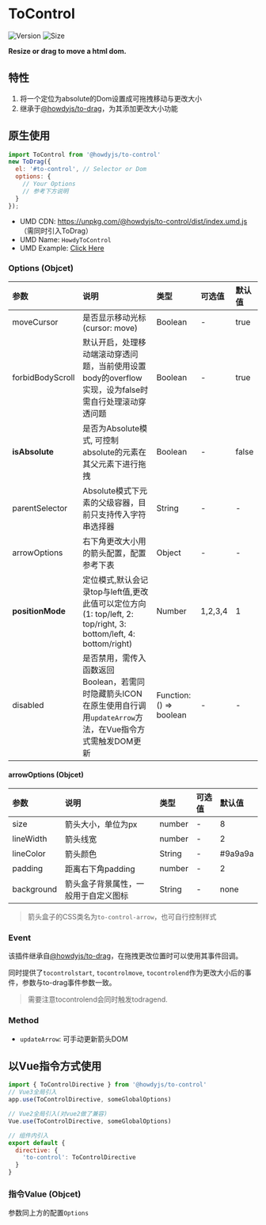 # ToControl

![Version](https://img.shields.io/npm/v/@howdyjs/to-control)
![Size](https://img.shields.io/bundlephobia/min/@howdyjs/to-control?color=%2344cc88)

**Resize or drag to move a html dom.**

## 特性
1. 将一个定位为absolute的Dom设置成可拖拽移动与更改大小
2. 继承于[@howdyjs/to-drag](https://kongfandong.cn/howdy/to-drag/)，为其添加更改大小功能

## 原生使用
```js
import ToControl from '@howdyjs/to-control'
new ToDrag({
  el: '#to-control', // Selector or Dom
  options: {
    // Your Options
    // 参考下方说明
  }
});
```

+ UMD CDN: <a href="https://unpkg.com/@howdyjs/to-control/dist/index.umd.js" target="_blank">https://unpkg.com/@howdyjs/to-control/dist/index.umd.js</a>（需同时引入ToDrag）
+ UMD Name: `HowdyToControl`
+ UMD Example: <a href="https://codepen.io/leon-kfd/pen/NWjyPBp" target="_blank">Click Here</a>

### Options (Objcet)
|参数|说明|类型|可选值|默认值|
|:---|:---|:---|:---|:---|
|moveCursor|是否显示移动光标(cursor: move)|Boolean|-|true|
|forbidBodyScroll|默认开启，处理移动端滚动穿透问题，当前使用设置body的overflow实现，设为false时需自行处理滚动穿透问题|Boolean|-|true|
|**isAbsolute**|是否为Absolute模式, 可控制absolute的元素在其父元素下进行拖拽|Boolean|-|false|
|parentSelector|Absolute模式下元素的父级容器，目前只支持传入字符串选择器|String|-|-|
|arrowOptions|右下角更改大小用的箭头配置，配置参考下表|Object|-|-|
|**positionMode**|定位模式,默认会记录top与left值,更改此值可以定位方向(1: top/left, 2: top/right, 3: bottom/left, 4: bottom/right)|Number|1,2,3,4|1|
|disabled|是否禁用，需传入函数返回Boolean，若需同时隐藏箭头ICON在原生使用自行调用`updateArrow`方法，在Vue指令方式需触发DOM更新|Function: () => boolean|-|-|

#### arrowOptions (Objcet)
|参数|说明|类型|可选值|默认值|
|:---|:---|:---|:---|:---|
|size|箭头大小，单位为px|number|-|8|
|lineWidth|箭头线宽|number|-|2|
|lineColor|箭头颜色|String|-|#9a9a9a|
|padding|距离右下角padding|number|-|2|
|background|箭头盒子背景属性，一般用于自定义图标|String|-|none|

> 箭头盒子的CSS类名为`to-control-arrow`，也可自行控制样式

### Event

该插件继承自[@howdyjs/to-drag](https://kongfandong.cn/howdy/to-drag/)，在拖拽更改位置时可以使用其事件回调。

同时提供了`tocontrolstart`, `tocontrolmove`, `tocontrolend`作为更改大小后的事件，参数与to-drag事件参数一致。

> 需要注意tocontrolend会同时触发todragend.

### Method

+ `updateArrow`: 可手动更新箭头DOM

## 以Vue指令方式使用
```js
import { ToControlDirective } from '@howdyjs/to-control'
// Vue3全局引入
app.use(ToControlDirective, someGlobalOptions)

// Vue2全局引入(对vue2做了兼容)
Vue.use(ToControlDirective, someGlobalOptions)

// 组件内引入
export default {
  directive: {
    'to-control': ToControlDirective
  }
}
```

### 指令Value (Objcet)
参数同上方的配置`Options`
